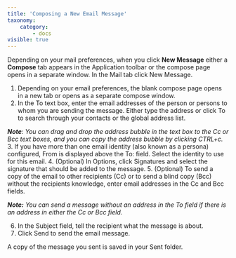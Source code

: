 ```yaml
---
title: 'Composing a New Email Message'
taxonomy:
    category:
        - docs
visible: true
---
```


Depending on your mail preferences, when you click **New Message** either a **Compose** tab appears in the Application toolbar or the compose page opens in a separate window.
In the Mail tab click New Message.
1. Depending on your email preferences, the blank compose page opens in a new tab or opens as a separate compose window.
2. In the To text box, enter the email addresses of the person or persons to whom you are sending the message. Either type the address or click To to search through your contacts or the global address list.

_**Note**: You can drag and drop the address bubble in the text box to the Cc or Bcc text boxes, and you can copy the address bubble by clicking CTRL+c._
3. If you have more than one email identity (also known as a persona) configured, From is displayed above the To: field. Select the identity to use for this email.
4. (Optional) In Options, click Signatures and select the signature that should be added to the message.
5. (Optional) To send a copy of the email to other recipients (Cc) or to send a blind copy (Bcc) without the recipients knowledge, enter email addresses in the Cc and Bcc fields.

_**Note:** You can send a message without an address in the To field if there is an address in either the Cc or Bcc field._

6. In the Subject field, tell the recipient what the message is about.
7. Click Send to send the email message.

A copy of the message you sent is saved in your Sent folder.
